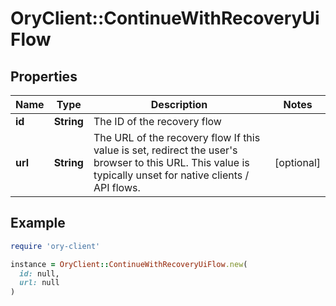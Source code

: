 # OryClient::ContinueWithRecoveryUiFlow

## Properties

| Name | Type | Description | Notes |
| ---- | ---- | ----------- | ----- |
| **id** | **String** | The ID of the recovery flow |  |
| **url** | **String** | The URL of the recovery flow  If this value is set, redirect the user&#39;s browser to this URL. This value is typically unset for native clients / API flows. | [optional] |

## Example

```ruby
require 'ory-client'

instance = OryClient::ContinueWithRecoveryUiFlow.new(
  id: null,
  url: null
)
```

